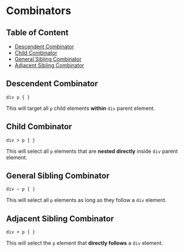 # Combinators

## Table of Content

- [Descendent Combinator](#descendent-combinator)
- [Child Combinator](#child-combinator)
- [General Sibling Combinator](#general-sibling-combinator)
- [Adjacent Sibling Combinator](#adjacent-sibling-combinator)

## Descendent Combinator

```
div p { }
```

This will target all `p` child elements **within** `div` parent element.

## Child Combinator

```
div > p { }
```

This will select all `p` elements that are **nested directly** inside `div` parent element.

## General Sibling Combinator

```
div ~ p { }
```

This will select all `p` elements as long as they follow a `div` element.

## Adjacent Sibling Combinator

```
div + p { }
```

This will select the `p` element that **directly follows** a `div` element.
